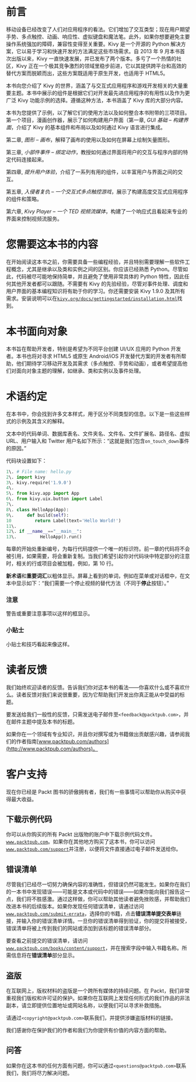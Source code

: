 # 前言

移动设备已经改变了人们对应用程序的看法。它们增加了交互类型；现在用户期望手势、多点触控、动画、响应性、虚拟键盘和魔法笔。此外，如果你想要避免主要操作系统强加的障碍，兼容性变得至关重要。Kivy 是一个开源的 Python 解决方案，它以易于学习和快速开发的方法满足这些市场需求。自 2013 年 9 月本书首次出版以来，Kivy 一直快速发展，并已发布了两个版本。多亏了一个热情的社区，Kivy 正在一个极其竞争激烈的领域里稳步前进，它以其提供跨平台和高效的替代方案而脱颖而出，这些方案既适用于原生开发，也适用于 HTML5。

本书向您介绍了 Kivy 的世界，涵盖了与交互式应用程序和游戏开发相关的大量重要主题。本书中展示的组件是根据它们对开发最先进应用程序的有用性以及作为更广泛 Kivy 功能示例的选择。遵循这种方法，本书涵盖了 Kivy 库的大部分内容。

本书为您提供了示例，以了解它们的使用方法以及如何整合本书附带的三项项目。第一个项目，漫画创作器，展示了如何构建用户界面（第一章, *GUI 基础 – 构建界面*，介绍了 Kivy 的基本组件和布局以及如何通过 Kivy 语言进行集成。

第二章, *图形 – 画布*，解释了画布的使用以及如何在屏幕上绘制矢量图形。

第三章, *小部件事件 – 绑定动作*，教授如何通过界面将用户的交互与程序内部的特定代码连接起来。

第四章, *提升用户体验*，介绍了一系列有用的组件，以丰富用户与界面之间的交互。

第五章, *入侵者复仇 – 一个交互式多点触控游戏*，展示了构建高度交互式应用程序的组件和策略。

第六章, *Kivy Player – 一个 TED 视频流媒体*，构建了一个响应式且看起来专业的界面来控制视频流服务。

# 您需要这本书的内容

在开始阅读这本书之前，你需要具备一些编程经验，并且特别需要理解一些软件工程概念，尤其是继承以及类和实例之间的区别。你应该已经熟悉 Python。尽管如此，代码被尽可能地保持简单，并且避免了使用非常具体的 Python 特性，因此任何其他开发者都可以跟随。不需要有 Kivy 的先验经验，尽管对事件处理、调度和用户界面的基本编程知识将有助于你的学习。你还需要安装 Kivy 1.9.0 及其所有需求。安装说明可以在[`kivy.org/docs/gettingstarted/installation.html`](http://kivy.org/docs/gettingstarted/installation.html)找到。

# 本书面向对象

本书旨在帮助开发者，特别是希望为不同平台创建 UI/UX 应用的 Python 开发者。本书也将对寻求 HTML5 或原生 Android/iOS 开发替代方案的开发者有所帮助，他们期待学习移动开发及其需求（多点触控、手势和动画），或者希望提高他们对面向对象主题的理解，如继承、类和实例以及事件处理。

# 术语约定

在本书中，你会找到许多文本样式，用于区分不同类型的信息。以下是一些这些样式的示例及其含义的解释。

文本中的代码单词、数据库表名、文件夹名、文件名、文件扩展名、路径名、虚拟 URL、用户输入和 Twitter 用户名如下所示：“这就是我们包含`on_touch_down`事件的原因。”

代码块设置如下：

```py
1\. # File name: hello.py
2\. import kivy
3\. kivy.require('1.9.0')
4\. 
5\. from kivy.app import App
6\. from kivy.uix.button import Label
7\. 
8\. class HelloApp(App):
9\.     def build(self):
10         return Label(text='Hello World!')
11\. 
12\. if __name__=="__main__":
13\.         HelloApp().run()
```

每章的开始处重新编号，为每行代码提供一个唯一的标识符。前一章的代码将不会被引用，如果需要，将会重新复制。当我们希望引起你对代码块中特定部分的注意时，相关的行或项目会被加粗，例如，第 10 行。

**新术语**和**重要词汇**以粗体显示。屏幕上看到的单词，例如在菜单或对话框中，在文本中显示如下：“我们需要一个停止视频的替代方法（不同于**停止**按钮）。”

### 注意

警告或重要注意事项以这样的框显示。

### 小贴士

小贴士和技巧看起来像这样。

# 读者反馈

我们始终欢迎读者的反馈。告诉我们你对这本书的看法——你喜欢什么或不喜欢什么。读者反馈对我们来说很重要，因为它帮助我们开发出你真正能从中受益的标题。

要发送给我们一般性的反馈，只需发送电子邮件至`<feedback@packtpub.com>`，并在邮件主题中提及本书的标题。

如果你在一个领域有专业知识，并且你对撰写或为书籍做出贡献感兴趣，请参阅我们的作者指南[www.packtpub.com/authors](http://www.packtpub.com/authors)。

# 客户支持

现在你已经是 Packt 图书的骄傲拥有者，我们有一些事情可以帮助你从购买中获得最大收益。

## 下载示例代码

你可以从你购买的所有 Packt 出版物的账户中下载示例代码文件。[`www.packtpub.com`](http://www.packtpub.com)。如果你在其他地方购买了这本书，你可以访问[`www.packtpub.com/support`](http://www.packtpub.com/support)并注册，以便将文件直接通过电子邮件发送给你。

## 错误清单

尽管我们已经尽一切努力确保内容的准确性，但错误仍然可能发生。如果你在我们的一本书中发现错误——可能是文本或代码中的错误——如果你能向我们报告这一点，我们将不胜感激。通过这样做，你可以帮助其他读者避免挫败感，并帮助我们改进本书的后续版本。如果你发现任何错误清单，请通过访问[`www.packtpub.com/submit-errata`](http://www.packtpub.com/submit-errata)，选择你的书籍，点击**错误清单提交表单**链接，并输入你的错误清单详情。一旦你的错误清单得到验证，你的提交将被接受，错误清单将被上传到我们的网站或添加到该标题的错误清单部分。

要查看之前提交的错误清单，请访问[`www.packtpub.com/books/content/support`](https://www.packtpub.com/books/content/support)，并在搜索字段中输入书籍名称。所需信息将在**错误清单**部分显示。

## 盗版

在互联网上，版权材料的盗版是一个跨所有媒体的持续问题。在 Packt，我们非常重视我们版权和许可证的保护。如果你在互联网上发现任何形式的我们作品的非法副本，请立即提供位置地址或网站名称，以便我们可以寻求补救措施。

请通过`<copyright@packtpub.com>`联系我们，并提供涉嫌盗版材料的链接。

我们感谢你在保护我们的作者和我们为你提供有价值的内容方面的帮助。

## 问答

如果你在这本书的任何方面有问题，你可以通过`<questions@packtpub.com>`联系我们，我们将尽力解决问题。

